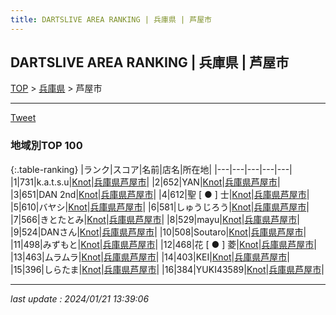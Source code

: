 ```yaml
---
title: DARTSLIVE AREA RANKING | 兵庫県 | 芦屋市
---
```

## DARTSLIVE AREA RANKING | 兵庫県 | 芦屋市

[TOP](/darts/rank/) > [兵庫県](/darts/rank/兵庫県/) > 芦屋市

___

<a href="https://twitter.com/share?ref_src=twsrc%5Etfw" data-text="DARTSLIVE AREA RANKING | 兵庫県芦屋市" class="twitter-share-button" data-via="DARTSLIVE" data-hashtags="DARTSLIVE" data-related="DARTSLIVE" data-show-count="false">Tweet</a>

### 地域別TOP 100

{:.table-ranking}
|ランク|スコア|名前|店名|所在地|
|---|---|---|---|---|
|1|731|k.a.t.s.u|<a href="https://search.dartslive.com/jp/shop/152529aa9ce888430d9b047a20a7ba1e">Knot</a>|<a href="/darts/rank/兵庫県/芦屋市">兵庫県芦屋市</a>|
|2|652|YAN|<a href="https://search.dartslive.com/jp/shop/152529aa9ce888430d9b047a20a7ba1e">Knot</a>|<a href="/darts/rank/兵庫県/芦屋市">兵庫県芦屋市</a>|
|3|651|DAN 2nd|<a href="https://search.dartslive.com/jp/shop/152529aa9ce888430d9b047a20a7ba1e">Knot</a>|<a href="/darts/rank/兵庫県/芦屋市">兵庫県芦屋市</a>|
|4|612|聖 [ ● ] 士|<a href="https://search.dartslive.com/jp/shop/152529aa9ce888430d9b047a20a7ba1e">Knot</a>|<a href="/darts/rank/兵庫県/芦屋市">兵庫県芦屋市</a>|
|5|610|バヤシ|<a href="https://search.dartslive.com/jp/shop/152529aa9ce888430d9b047a20a7ba1e">Knot</a>|<a href="/darts/rank/兵庫県/芦屋市">兵庫県芦屋市</a>|
|6|581|しゅうじろう|<a href="https://search.dartslive.com/jp/shop/152529aa9ce888430d9b047a20a7ba1e">Knot</a>|<a href="/darts/rank/兵庫県/芦屋市">兵庫県芦屋市</a>|
|7|566|きとたとみ|<a href="https://search.dartslive.com/jp/shop/152529aa9ce888430d9b047a20a7ba1e">Knot</a>|<a href="/darts/rank/兵庫県/芦屋市">兵庫県芦屋市</a>|
|8|529|mayu|<a href="https://search.dartslive.com/jp/shop/152529aa9ce888430d9b047a20a7ba1e">Knot</a>|<a href="/darts/rank/兵庫県/芦屋市">兵庫県芦屋市</a>|
|9|524|DANさん|<a href="https://search.dartslive.com/jp/shop/152529aa9ce888430d9b047a20a7ba1e">Knot</a>|<a href="/darts/rank/兵庫県/芦屋市">兵庫県芦屋市</a>|
|10|508|Soutaro|<a href="https://search.dartslive.com/jp/shop/152529aa9ce888430d9b047a20a7ba1e">Knot</a>|<a href="/darts/rank/兵庫県/芦屋市">兵庫県芦屋市</a>|
|11|498|みずもと|<a href="https://search.dartslive.com/jp/shop/152529aa9ce888430d9b047a20a7ba1e">Knot</a>|<a href="/darts/rank/兵庫県/芦屋市">兵庫県芦屋市</a>|
|12|468|花 [ ● ] 菱|<a href="https://search.dartslive.com/jp/shop/152529aa9ce888430d9b047a20a7ba1e">Knot</a>|<a href="/darts/rank/兵庫県/芦屋市">兵庫県芦屋市</a>|
|13|463|ムラムラ|<a href="https://search.dartslive.com/jp/shop/152529aa9ce888430d9b047a20a7ba1e">Knot</a>|<a href="/darts/rank/兵庫県/芦屋市">兵庫県芦屋市</a>|
|14|403|KEI|<a href="https://search.dartslive.com/jp/shop/152529aa9ce888430d9b047a20a7ba1e">Knot</a>|<a href="/darts/rank/兵庫県/芦屋市">兵庫県芦屋市</a>|
|15|396|しらたま|<a href="https://search.dartslive.com/jp/shop/152529aa9ce888430d9b047a20a7ba1e">Knot</a>|<a href="/darts/rank/兵庫県/芦屋市">兵庫県芦屋市</a>|
|16|384|YUKI43589|<a href="https://search.dartslive.com/jp/shop/152529aa9ce888430d9b047a20a7ba1e">Knot</a>|<a href="/darts/rank/兵庫県/芦屋市">兵庫県芦屋市</a>|



___

_last update : 2024/01/21 13:39:06_


<script src="https://cdnjs.cloudflare.com/ajax/libs/jquery/3.6.1/jquery.min.js" integrity="sha512-aVKKRRi/Q/YV+4mjoKBsE4x3H+BkegoM/em46NNlCqNTmUYADjBbeNefNxYV7giUp0VxICtqdrbqU7iVaeZNXA==" crossorigin="anonymous" referrerpolicy="no-referrer"></script>
<script src="https://cdnjs.cloudflare.com/ajax/libs/jquery.tablesorter/2.31.3/js/jquery.tablesorter.min.js" integrity="sha512-qzgd5cYSZcosqpzpn7zF2ZId8f/8CHmFKZ8j7mU4OUXTNRd5g+ZHBPsgKEwoqxCtdQvExE5LprwwPAgoicguNg==" crossorigin="anonymous" referrerpolicy="no-referrer"></script>
<link rel="stylesheet" href="https://cdnjs.cloudflare.com/ajax/libs/jquery.tablesorter/2.31.3/css/theme.default.min.css" integrity="sha512-wghhOJkjQX0Lh3NSWvNKeZ0ZpNn+SPVXX1Qyc9OCaogADktxrBiBdKGDoqVUOyhStvMBmJQ8ZdMHiR3wuEq8+w==" crossorigin="anonymous" referrerpolicy="no-referrer" />
<script>
$(function() {
    $(".table-ranking").tablesorter({sortList:[[0, 0]]});
});
</script>

<script async src="https://platform.twitter.com/widgets.js" charset="utf-8"></script>